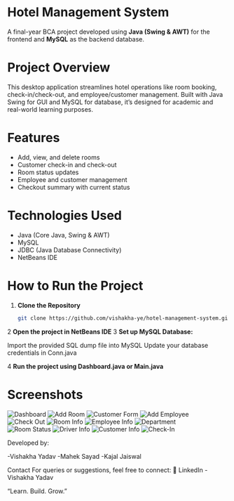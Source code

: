 #  Hotel Management System

A final-year BCA project developed using **Java (Swing & AWT)** for the frontend and **MySQL** as the backend database.

# Project Overview  
This desktop application streamlines hotel operations like room booking, check-in/check-out, and employee/customer management. Built with Java Swing for GUI and MySQL for database, it’s designed for academic and real-world learning purposes.

# Features  
- Add, view, and delete rooms  
- Customer check-in and check-out  
- Room status updates  
- Employee and customer management  
- Checkout summary with current status

# Technologies Used  
- Java (Core Java, Swing & AWT)  
- MySQL  
- JDBC (Java Database Connectivity)  
- NetBeans IDE  

# How to Run the Project

1. **Clone the Repository**
   ```bash
   git clone https://github.com/vishakha-ye/hotel-management-system.git

 2 **Open the project in NetBeans IDE**
 3 **Set up MySQL Database:**

   Import the provided SQL dump file into MySQL
   Update your database credentials in Conn.java

4  **Run the project using Dashboard.java or Main.java**

# Screenshots

![Dashboard](https://github.com/vishakha-ye/hotel-management-system/blob/main/images/Screenshot%202025-06-22%20115944.png?raw=true)
![Add Room](https://github.com/vishakha-ye/hotel-management-system/blob/main/images/Screenshot%202025-06-22%20115958.png?raw=true)
![Customer Form](https://github.com/vishakha-ye/hotel-management-system/blob/main/images/Screenshot%202025-06-22%20120009.png?raw=true)
![Add Employee](https://github.com/vishakha-ye/hotel-management-system/blob/main/images/Screenshot%202025-06-22%20120021.png?raw=true)
![Check Out](https://github.com/vishakha-ye/hotel-management-system/blob/main/images/Screenshot%202025-06-22%20120031.png?raw=true)
![Room Info](https://github.com/vishakha-ye/hotel-management-system/blob/main/images/Screenshot%202025-06-22%20120043.png?raw=true)
![Employee Info](https://github.com/vishakha-ye/hotel-management-system/blob/main/images/Screenshot%202025-06-22%20120055.png?raw=true)
![Department](https://github.com/vishakha-ye/hotel-management-system/blob/main/images/Screenshot%202025-06-22%20120105.png?raw=true)  
![Room Status](https://github.com/vishakha-ye/hotel-management-system/blob/main/images/Screenshot%202025-06-22%20120117.png?raw=true)
![Driver Info](https://github.com/vishakha-ye/hotel-management-system/blob/main/images/Screenshot%202025-06-22%20120127.png?raw=true)
![Customer Info](https://github.com/vishakha-ye/hotel-management-system/blob/main/images/Screenshot%202025-06-22%20120136.png?raw=true)
![Check-In](https://github.com/vishakha-ye/hotel-management-system/blob/main/images/Screenshot%202025-06-22%20120147.png?raw=true)


Developed by:

-Vishakha Yadav
-Mahek Sayad
-Kajal Jaiswal

 Contact
For queries or suggestions, feel free to connect:
🔗 LinkedIn - Vishakha Yadav

“Learn. Build. Grow.”







